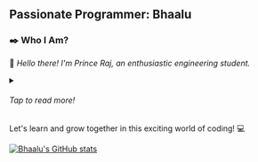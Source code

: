 <h2 style="align-self: center;">Passionate Programmer: Bhaalu</h2>


### ✒️ Who I Am?
👋 <span style="font-style: italic;">Hello there! I'm Prince Raj, an enthusiastic engineering student.</span>
<details>
    <summary><h6 style="align-self: center;">Tap to read more!</h6></summary><br>
    <p>💻<span style="font-style: italic;">I recently embarked on my coding journey, and I'm passionate about learning
            and exploring the world of programming. Every day, I'm amazed by the possibilities and the impact that code
            can have in shaping our world.</span></p>
    <p>🎓 <span style="font-style: italic;">Currently in the early stages of my engineering degree, I'm eager to develop
            a strong foundation in coding and programming. I'm focusing on learning various programming languages and
            frameworks.</span></p>
    <p>🌟 <span style="font-style: italic;">I believe in the power of continuous learning and growth. While I may be a
            beginner, I'm dedicated to honing my skills and expanding my knowledge through personal projects and online
            resources. I'm excited about the challenges and opportunities that lie ahead.</span></p>
    <p>🚀 <span style="font-style: italic;">I'm open to collaborating with fellow developers, sharing ideas, and being
            part of the thriving coding community. I'm also looking forward to contributing to open-source projects as I
            progress in my coding journey.</span></p>
</details>
Let's learn and grow together in this exciting world of coding! 💻


[![Bhaalu's GitHub
stats](https://github-readme-stats.vercel.app/api?username=Bhaalu-69)](https://github.com/anuraghazra/github-readme-stats)
